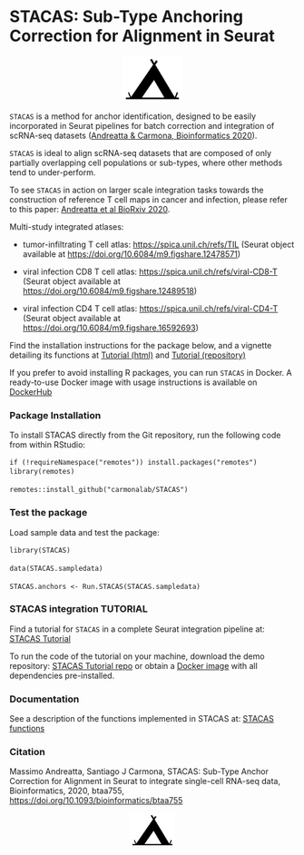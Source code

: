 # STACAS: Sub-Type Anchoring Correction for Alignment in Seurat

<p align="center">
  <img height="80" src="docs/white.sq.png">
</p>

`STACAS` is a method for anchor identification, designed to be easily incorporated in Seurat pipelines for batch correction and integration of scRNA-seq datasets ([Andreatta & Carmona, Bioinformatics 2020](http://dx.doi.org/10.1093/bioinformatics/btaa755)).

`STACAS` is ideal to align scRNA-seq datasets that are composed of only partially overlapping cell populations or sub-types, where other methods tend to under-perform.

To see `STACAS` in action on larger scale integration tasks towards the construction of reference T cell maps in cancer and infection, please refer to this paper: [Andreatta et al BioRxiv 2020](https://doi.org/10.1101/2020.06.23.166546).

Multi-study integrated atlases:

* tumor-infiltrating T cell atlas: https://spica.unil.ch/refs/TIL (Seurat object available at https://doi.org/10.6084/m9.figshare.12478571)

* viral infection CD8 T cell atlas: https://spica.unil.ch/refs/viral-CD8-T (Seurat object available at https://doi.org/10.6084/m9.figshare.12489518)

* viral infection CD4 T cell atlas: https://spica.unil.ch/refs/viral-CD4-T (Seurat object available at https://doi.org/10.6084/m9.figshare.16592693)


Find the installation instructions for the package below, and a vignette detailing its functions at [Tutorial (html)](https://carmonalab.github.io/STACAS.demo/tutorial.html) and [Tutorial (repository)](https://github.com/carmonalab/STACAS.demo)

If you prefer to avoid installing R packages, you can run `STACAS` in Docker.
A ready-to-use Docker image with usage instructions is available on [DockerHub](https://hub.docker.com/repository/docker/mandrea1/stacas_demo)

### Package Installation

To install STACAS directly from the Git repository, run the following code from within RStudio:

```
if (!requireNamespace("remotes")) install.packages("remotes")
library(remotes)

remotes::install_github("carmonalab/STACAS")
```

### Test the package

Load sample data and test the package:
```
library(STACAS)

data(STACAS.sampledata)

STACAS.anchors <- Run.STACAS(STACAS.sampledata)
```

### STACAS integration TUTORIAL

Find a tutorial for `STACAS` in a complete Seurat integration pipeline at: [STACAS Tutorial](https://carmonalab.github.io/STACAS.demo/tutorial.html)

To run the code of the tutorial on your machine, download the demo repository: [STACAS Tutorial repo](https://github.com/carmonalab/STACAS.demo) or obtain a [Docker image](https://hub.docker.com/repository/docker/mandrea1/stacas_demo) with all dependencies pre-installed.

### Documentation

See a description of the functions implemented in STACAS at: [STACAS functions](docs/functions.md)

### Citation

Massimo Andreatta, Santiago J Carmona, STACAS: Sub-Type Anchor Correction for Alignment in Seurat to integrate single-cell RNA-seq data, Bioinformatics, 2020, btaa755, https://doi.org/10.1093/bioinformatics/btaa755

<p align="center">
  <img height="60" src="docs/white.sq.png">
</p>
